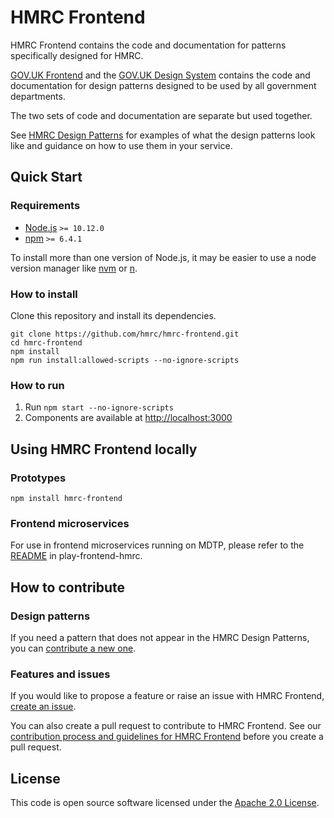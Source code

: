 # HMRC Frontend

HMRC Frontend contains the code and documentation for patterns specifically designed for HMRC.

[GOV.UK Frontend](https://github.com/alphagov/govuk-frontend) and the 
[GOV.UK Design System](https://design-system.service.gov.uk/) contains the code and documentation for 
design patterns designed to be used by all government departments.

The two sets of code and documentation are separate but used together.

See [HMRC Design Patterns](https://design.tax.service.gov.uk/hmrc-design-patterns/) for examples 
of what the design patterns look like and guidance on how to use them in your service.

## Quick Start

### Requirements

* [Node.js](https://nodejs.org/en/) `>= 10.12.0`
* [npm](https://www.npmjs.com/) `>= 6.4.1`

To install more than one version of Node.js, it may be easier to use a node version manager 
like [nvm](https://github.com/creationix/nvm) or [n](https://github.com/tj/n).

### How to install

Clone this repository and install its dependencies.

```shell script
git clone https://github.com/hmrc/hmrc-frontend.git
cd hmrc-frontend
npm install
npm run install:allowed-scripts --no-ignore-scripts
```

### How to run

1. Run `npm start --no-ignore-scripts`
2. Components are available at [http://localhost:3000]()

## Using HMRC Frontend locally

### Prototypes

`npm install hmrc-frontend`

### Frontend microservices

For use in frontend microservices running on MDTP, please refer to the [README](https://www.github.com/hmrc/play-frontend-hmrc)
 in play-frontend-hmrc.
    
## How to contribute

### Design patterns

If you need a pattern that does not appear in the HMRC Design Patterns, you can [contribute a new one](https://github.com/hmrc/design-patterns/issues/new).

### Features and issues

If you would like to propose a feature or raise an issue with HMRC Frontend, [create an issue](https://github.com/hmrc/hmrc-frontend/issues/new).

You can also create a pull request to contribute to HMRC Frontend. See our [contribution process and guidelines for HMRC Frontend](CONTRIBUTING.md) before you create a pull request.

## License

This code is open source software licensed under the [Apache 2.0 License]("http://www.apache.org/licenses/LICENSE-2.0.html").
